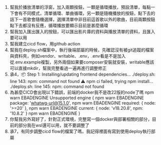 1. 幫我於播放清單的浮窗，加入兩顆按鈕，一顆是循環播放，預設清單，每點一下會有不同模式，清單循環、單曲循環，另一顆是隨機播放的按鈕，點下去的話下一首歌會隨機選擇，選擇清單中非目前這首歌以外的歌曲，目前兩顆按鈕點下去都沒有反應，循環播放要顯示目前是甚麼循環
2. 幫我加入匯出匯入的按鈕，可以匯出影片庫的資料與播放清單的資料，且匯入要可以用
3. 幫我建立cicd flow，用github action
4. 幫我在deploy.sh檔案中，執行後端部屬的時候，先確認沒有被git追蹤的檔案與資料夾，例如vendor、writable、.env，.env看是不是加入從.env.example複製，另外兩個如果要composer安裝就安裝，writable應該可以直接mkdir，幫我完整看過一遍再進行調整修正
5. 承4，📦 Step 1: Installing/updating frontend dependencies...
./deploy.sh: line 143: npm: command not found
⚠️  npm ci failed, trying npm install...
./deploy.sh: line 145: npm: command not found
6. 為甚麼CICD會出現以下錯誤，前端的docker我不是改22版的node了嗎
npm warn EBADENGINE Unsupported engine {
npm warn EBADENGINE   package: 'whatwg-url@15.1.0',
npm warn EBADENGINE   required: { node: '>=20' },
npm warn EBADENGINE   current: { node: 'v18.20.8', npm: '10.8.2' }
npm warn EBADENGINE }
7. 你幫我另外寫好了，針對正式環境，完整寫一個docker與部署相關的部分，目前的部分我在wsl還可以用，就不要調整了
8. 承7，有同步調整cicd flow的檔案了嗎，我記得裡面有寫到使用deploy執行部屬